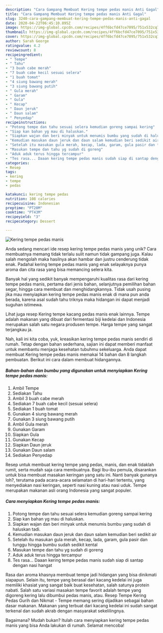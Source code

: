 ```yaml
---
description: "Cara Gampang Membuat Kering tempe pedas manis Anti Gagal"
title: "Cara Gampang Membuat Kering tempe pedas manis Anti Gagal"
slug: 3240-cara-gampang-membuat-kering-tempe-pedas-manis-anti-gagal
date: 2020-04-22T06:45:10.895Z
image: https://img-global.cpcdn.com/recipes/4ff6bcfd47ce7095/751x532cq70/kering-tempe-pedas-manis-foto-resep-utama.jpg
thumbnail: https://img-global.cpcdn.com/recipes/4ff6bcfd47ce7095/751x532cq70/kering-tempe-pedas-manis-foto-resep-utama.jpg
cover: https://img-global.cpcdn.com/recipes/4ff6bcfd47ce7095/751x532cq70/kering-tempe-pedas-manis-foto-resep-utama.jpg
author: Sarah George
ratingvalue: 4.2
reviewcount: 8
recipeingredient:
- " Tempe"
- " Tahu"
- "3 buah cabe merah"
- "7 buah cabe kecil sesuai selera"
- "1 buah tomat"
- "4 siung bawang merah"
- "3 siung bawang putih"
- " Gula merah"
- " Garam"
- " Gula"
- " Kecap"
- " Daun jeruk"
- " Daun salam"
- " Penyedap"
recipeinstructions:
- "Potong tempe dan tahu sesuai selera kemudian goreng sampai kering"
- "Siap kan bahan yg mau di haluskan."
- "Siapkan wajan dan beri minyak untuk menumis bumbu yang sudah di haluskan tadi."
- "Kemudian masukan daun jeruk dan daun salam kemudian beri sedikit air"
- "Setelah itu masukan gula merah, kecap, lada, garam, gula pasir dan tunggu hingga bumbu sudah sedikit kental"
- "Masukan tempe dan tahu yg sudah di goreng"
- "Aduk aduk terus hingga tercampur"
- "Tes rasa... Daaan kering tempe pedas manis sudah siap di santap dengan nasi hangat"
categories:
- Resep
tags:
- kering
- tempe
- pedas

katakunci: kering tempe pedas 
nutrition: 108 calories
recipecuisine: Indonesian
preptime: "PT20M"
cooktime: "PT43M"
recipeyield: "3"
recipecategory: Dessert

---
```



![Kering tempe pedas manis](https://img-global.cpcdn.com/recipes/4ff6bcfd47ce7095/751x532cq70/kering-tempe-pedas-manis-foto-resep-utama.jpg)

Anda sedang mencari ide resep kering tempe pedas manis yang unik? Cara membuatnya memang tidak terlalu sulit namun tidak gampang juga. Kalau salah mengolah maka hasilnya akan hambar dan justru cenderung tidak enak. Padahal kering tempe pedas manis yang enak selayaknya punya aroma dan cita rasa yang bisa memancing selera kita.

Banyak hal yang sedikit banyak mempengaruhi kualitas rasa dari kering tempe pedas manis, pertama dari jenis bahan, selanjutnya pemilihan bahan segar, hingga cara membuat dan menghidangkannya. Tidak usah pusing jika mau menyiapkan kering tempe pedas manis enak di mana pun anda berada, karena asal sudah tahu triknya maka hidangan ini dapat menjadi suguhan istimewa.

Lihat juga resep Kering tempe kacang pedas manis enak lainnya. Tempe adalah makanan yang dibuat dari fermentasi biji kedelai dan Indonesia merupakan salah satu negara produsen tempe. Harga tempe yang sangat terjangkau ja.


Nah, kali ini kita coba, yuk, kreasikan kering tempe pedas manis sendiri di rumah. Tetap dengan bahan sederhana, sajian ini dapat memberi manfaat untuk membantu menjaga kesehatan tubuhmu sekeluarga. Anda dapat membuat Kering tempe pedas manis memakai 14 bahan dan 8 langkah pembuatan. Berikut ini cara dalam membuat hidangannya.

<!--inarticleads1-->

##### Bahan-bahan dan bumbu yang digunakan untuk menyiapkan Kering tempe pedas manis:

1. Ambil  Tempe
1. Sediakan  Tahu
1. Ambil 3 buah cabe merah
1. Sediakan 7 buah cabe kecil (sesuai selera)
1. Sediakan 1 buah tomat
1. Gunakan 4 siung bawang merah
1. Gunakan 3 siung bawang putih
1. Ambil  Gula merah
1. Gunakan  Garam
1. Siapkan  Gula
1. Gunakan  Kecap
1. Siapkan  Daun jeruk
1. Gunakan  Daun salam
1. Sediakan  Penyedap


Resep untuk membuat kering tempe yang pedas, manis, dan enak tidaklah rumit, serta mudah saja cara membuatnya. Bagi Ibu-ibu pemula, disarankan untuk bisa membuat masakan keringan yang satu ini. Nanti banyak gunanya loh?, terutama pada acara-acara selamatan di hari-hari tertentu, yang menyediakan nasi keringan, seperti nasi kuning atau nasi uduk. Tempe merupakan makanan asli orang Indonesia yang sangat populer. 

<!--inarticleads2-->

##### Cara menyiapkan Kering tempe pedas manis:

1. Potong tempe dan tahu sesuai selera kemudian goreng sampai kering
1. Siap kan bahan yg mau di haluskan.
1. Siapkan wajan dan beri minyak untuk menumis bumbu yang sudah di haluskan tadi.
1. Kemudian masukan daun jeruk dan daun salam kemudian beri sedikit air
1. Setelah itu masukan gula merah, kecap, lada, garam, gula pasir dan tunggu hingga bumbu sudah sedikit kental
1. Masukan tempe dan tahu yg sudah di goreng
1. Aduk aduk terus hingga tercampur
1. Tes rasa... Daaan kering tempe pedas manis sudah siap di santap dengan nasi hangat


Rasa dan aroma khasnya membuat tempe jadi hidangan yang bisa dinikmati siapapun. Selain itu, tempe yang berasal dari kacang kedelai ini juga memiliki khasiat yang sangat baik buat kesehatan, salah satunya protein nabati. Salah satu variasi masakan tempe favorit adalah tempe yang digoreng kering lalu dibumbui pedas manis, atau. Resep Tempe Kering Pedas Gurih dan Nikmat - Tempe memang sering dijadikan sebagai bahan dasar makanan. Makanan yang terbuat dari kacang kedelai ini sudah sangat terkenal dan sudah akrab dengan masyarakat sekelilingnya. 

Bagaimana? Mudah bukan? Itulah cara menyiapkan kering tempe pedas manis yang bisa Anda lakukan di rumah. Selamat mencoba!
